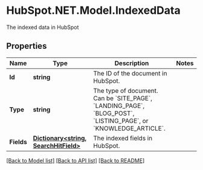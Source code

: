 # HubSpot.NET.Model.IndexedData
The indexed data in HubSpot

## Properties

Name | Type | Description | Notes
------------ | ------------- | ------------- | -------------
**Id** | **string** | The ID of the document in HubSpot. | 
**Type** | **string** | The type of document. Can be &#x60;SITE_PAGE&#x60;, &#x60;LANDING_PAGE&#x60;, &#x60;BLOG_POST&#x60;, &#x60;LISTING_PAGE&#x60;, or &#x60;KNOWLEDGE_ARTICLE&#x60;. | 
**Fields** | [**Dictionary&lt;string, SearchHitField&gt;**](SearchHitField.md) | The indexed fields in HubSpot. | 

[[Back to Model list]](../README.md#documentation-for-models) [[Back to API list]](../README.md#documentation-for-api-endpoints) [[Back to README]](../README.md)

